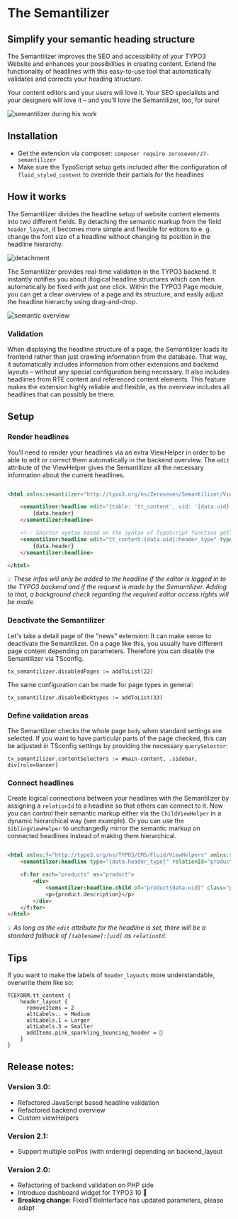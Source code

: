 # The Semantilizer

## Simplify your semantic heading structure

The Semantilizer improves the SEO and accessibility of your TYPO3 Website and enhances your possibilities in creating
content. Extend the functionality of headlines with this easy-to-use tool that automatically validates and corrects your
heading structure.

Your content editors and your users will love it. Your SEO specialists and your designers will love it – and you’ll love
the Semantilizer, too, for sure!

![semantilizer during his work](./Resources/Public/Images/demo.gif)

## Installation

* Get the extension via composer: `composer require zeroseven/z7-semantilizer`
* Make sure the TypoScript setup gets included after the configuration of `fluid_styled_content` to override their
  partials for the headlines

## How it works

The Semantilizer divides the headline setup of website content elements into two different fields. By detaching the
semantic markup from the field `header_layout`, it becomes more simple and flexible for editors to e. g. change the font
size of a headline without changing its position in the headline hierarchy.

![detachment](./Resources/Public/Images/form.png)

The Semantilizer provides real-time validation in the TYPO3 backend. It instantly notifies you about illogical headline
structures which can then automatically be fixed with just one click. Within the TYPO3 Page module, you can get a clear
overview of a page and its structure, and easily adjust the headline hierarchy using drag-and-drop.

![semantic overview](./Resources/Public/Images/overview.png)

### Validation

When displaying the headline structure of a page, the Semantilizer loads its frontend rather than just crawling
information from the database. That way, it automatically includes information from other extensions and backend layouts
– without any special configuration being necessary. It also includes headlines from RTE content and referenced content
elements. This feature makes the extension highly reliable and flexible, as the overview includes all headlines that can
possibly be there.

## Setup

### Render headlines

You’ll need to render your headlines via an extra ViewHelper in order to be able to edit or correct them automatically
in the backend overview. The `edit` attribute of the ViewHelper gives the Semantilizer all the necessary information
about the current headlines.

```html

<html xmlns:semantilzer="http://typo3.org/ns/Zeroseven/Semantilizer/ViewHelpers" data-namespace-typo3-fluid="true">

    <semantilzer:headline edit="{table: 'tt_content', uid: '{data.uid}', field: 'header_type'}" type="{data.header_type}">
        {data.header}
    </semantilzer:headline>

    <!-- Shorter syntax based on the syntax of TypoScript function getText:DB (https://docs.typo3.org/m/typo3/reference-typoscript/main/en-us/DataTypes/Properties/GetText.html#db) -->
    <semantilzer:headline edit="tt_content:{data.uid}:header_type" type="{data.header_type}">
        {data.header}
    </semantilzer:headline>

</html>
```

:bulb: _These infos will only be added to the headline if the editor is logged in to the TYPO3 backend and if the
request is made by the Semantilizer. Adding to that, a background check regarding the required editor access rights will
be made._

### Deactivate the Semantilizer

Let's take a detail page of the "news" extension: It can make sense to deactivate the Semantilizer. On a page like this,
you usually have different page content depending on parameters. Therefore you can disable the Semantilizer via TSconfig.

```tsconfig
tx_semantilizer.disabledPages := addToList(22)
```

The same configuration can be made for page types in general:

```tsconfig
tx_semantilizer.disabledDoktypes := addToList(33)
```

### Define validation areas

The Semantilizer checks the whole page `body` when standard settings are selected. If you want to have particular parts
of the page checked, this can be adjusted in TSconfig settings by providing the necessary `querySelector`:

```tsconfig
tx_semantilizer.contentSelectors := #main-content, .sidebar, div[role=banner]
```

### Connect headlines

Create logical connections between your headlines with the Semantilizer by assigning a `relationId` to a headline so
that others can connect to it. Now you can control their semantic markup either via the `ChildViewHelper` in a dynamic
hierarchical way (see example). Or you can use the `SiblingViewHelper` to unchangedly mirror the semantic markup on
connected headlines instead of making them hierarchical.

```html

<html xmlns:f="http://typo3.org/ns/TYPO3/CMS/Fluid/ViewHelpers" xmlns:semantilzer="http://typo3.org/ns/Zeroseven/Semantilizer/ViewHelpers" data-namespace-typo3-fluid="true">
    <semantilzer:headline type="{data.header_type}" relationId="product{data.uid}" class="content-header">{data.header}</semantilzer:headline>

    <f:for each="products" as="product">
        <div>
            <semantilzer:headline.child of="product{data.uid}" class="product-title">{product.header}</semantilzer:headline.child>
            <p>{product.description}</p>
        </div>
    </f:for>
</html>
```

:bulb: _As long as the `edit` attribute for the headline is set, there will be a standard fallback
of `[tablename]:[uid]` as `relationId`._

## Tips

If you want to make the labels of `header_layouts` more understandable, overwrite them like so:

```tsconfig
TCEFORM.tt_content {
    header_layout {
      removeItems = 2
      altLabels.. = Medium
      altLabels.1 = Larger
      altLabels.3 = Smaller
      addItems.pink_sparkling_bouncing_header = 🦄
    }
}
```

## Release notes:

### Version 3.0:

* Refactored JavaScript based headline validation
* Refactored backend overview
* Custom viewHelpers

### Version 2.1:

* Support multiple colPos (with ordering) depending on backend_layout

### Version 2.0:

* Refactoring of backend validation on PHP side
* Introduce dashboard widget for TYPO3 10 :tada:
* **Breaking change:** FixedTitleInterface has updated parameters, please adapt
